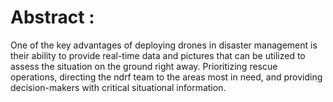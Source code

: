 

<h1>Abstract : </h1>
<p class="justify-text">
    One of the key advantages of deploying drones in disaster management is their ability to provide real-time data and pictures that can be utilized to assess the situation on the ground right away. Prioritizing rescue operations,
    directing the ndrf team to the areas most in need, and providing decision-makers with critical situational information.
</p>
